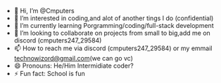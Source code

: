 - 👋 Hi, I’m @Cmputers
- 👀 I’m interested in coding,and alot of another tings I do (confidential)
- 🌱 I’m currently learning Porgramming/coding/full-stack development
- 💞️ I’m looking to collaborate on projects from small to big,add me on discord (cmputers247_29584)
- 📫 How to reach me via discord (cmputers247_29584) or my emmail technowizord@gmail.com(we can go vc)
- 😄 Pronouns: He/Him Intermidiate coder?
- ⚡ Fun fact: School is fun

<!---
Cmputers/Cmputers is a ✨ special ✨ repository because its `README.md` (this file) appears on your GitHub profile.
You can click the Preview link to take a look at your changes.
--->
